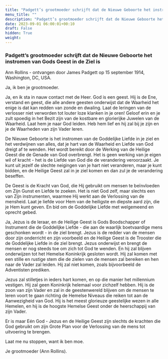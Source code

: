 ```yaml
---
title: "Padgett’s grootmoeder schrijft dat de Nieuwe Geboorte het instromen van Gods Geest in de Ziel is"
menu_title: ""
description: "Padgett’s grootmoeder schrijft dat de Nieuwe Geboorte het instromen van Gods Geest in de Ziel is"
date: 2023-09-01 06:00:01+00:10
draft: False
hidden: True
weight:
---
```

### Padgett’s grootmoeder schrijft dat de Nieuwe Geboorte het instromen van Gods Geest in de Ziel is

Ann Rollins - ontvangen door James Padgett op 15 september 1914, Washington, DC, USA.

Ja, ik ben je grootmoeder.

Ja, en ik sta in nauw contact met de Heer. God is een geest. Hij is de Ene, verstand en geest, die alle andere geesten onderwijst dat de Waarheid het enige is dat kan redden van zonde en dwaling. Laat de leringen van de verlosser niet verworden tot louter loze klanken in je oren! Geloof erin en je zult spoedig in het Bezit zijn van de kostbare en glorierijke Juwelen van de Waarheid. Laat hem je naar God leiden. Heb hem lief en hij zal bij je zijn en je de Waarheden van zijn Vader leren.

De Nieuwe Geboorte is het instromen van de Goddelijke Liefde in je ziel en het verdwijnen van alles, dat je hart van de Waarheid en Liefde van God dreigt af te wenden. Het wordt bereikt door de Werking van de Heilige Geest die de Genade van God overbrengt. Het is geen werking van je eigen wil of kracht - het is de Liefde van God die de verandering veroorzaakt. Je kunt uit jezelf de slechte neigingen van je hart niet veranderen, maar je kunt bidden, en de Heilige Geest zal in je ziel komen en dan zul je de verandering beseffen.

De Geest is de Kracht van God, die Hij gebruikt om mensen te beïnvloeden om Zijn Gunst en Liefde te zoeken. Het is niet God zelf, maar slechts een van Zijn instrumenten, waarmee Hij werkt aan de Verlossing van de mensheid. Laat je liefde voor Hem van de heiligste en diepste aard zijn, die je Hem kunt geven. En bid om de Goddelijke Liefde met welgemeend en oprecht gebed.

Ja, Jezus is de leraar, en de Heilige Geest is Gods Boodschapper of Instrument die de Goddelijke Liefde - die aan de waarlijk boetvaardige mens geschonken wordt - in de ziel brengt. Jezus is de redder van de mensen door zijn onderricht en zijn voorbeeld en de Heilige Geest is de Trooster die de Goddelijke Liefde in de ziel brengt. Jezus onderwijst en brengt de mensen er nog steeds toe om zich tot God te wenden. En hij zal blijven onderwijzen tot het Hemelse Koninkrijk gesloten wordt. Hij zal komen met een stille en rustige stem die de zielen van de mensen zal bereiken en hen naar de Vader zal leiden. Hij zal niet komen, zoals bijvoorbeeld de Adventisten prediken.

Jezus zal stilletjes in ieders hart komen, en op die manier het millennium vestigen. Hij zal geen Koninkrijk helemaal voor zichzelf hebben. Hij is de zoon van zijn Vader en zal in de geestenwereld blijven om de mensen te leren voort te gaan richting de Hemelse Niveaus die reiken tot aan de Aanwezigheid van God. Hij is het meest glorieuze geestelijke wezen in alle Hemelen, en hij is de hoogste Hemelse Geest onder de heerschappij van zijn Vader.

Er is maar Eén God - Jezus en de Heilige Geest zijn slechts de krachten die God gebruikt om zijn Grote Plan voor de Verlossing van de mens tot uitvoering te brengen.

Laat me nu stoppen, want ik ben moe.

Je grootmoeder (Ann Rollins).
